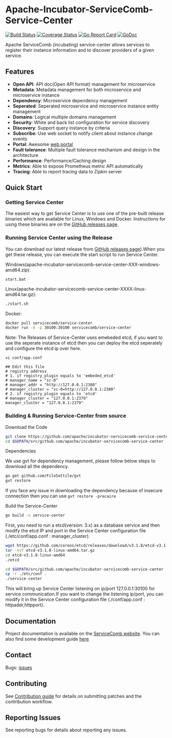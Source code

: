 # Apache-Incubator-ServiceComb-Service-Center 
[![Build Status](https://www.travis-ci.org/apache/incubator-servicecomb-service-center.svg?branch=master)](https://www.travis-ci.org/apache/incubator-servicecomb-service-center)  [![Coverage Status](https://coveralls.io/repos/github/apache/incubator-servicecomb-service-center/badge.svg?branch=master)](https://coveralls.io/github/apache/incubator-servicecomb-service-center?branch=master)  [![Go Report Card](https://goreportcard.com/badge/github.com/apache/incubator-servicecomb-service-center)](https://goreportcard.com/report/github.com/apache/incubator-servicecomb-service-center) [![GoDoc](https://godoc.org/github.com/apache/incubator-servicecomb-service-center?status.svg)](https://godoc.org/github.com/apache/incubator-servicecomb-service-center)  

Apache ServiceComb (incubating) service-center allows services to register their instance information and to discover providers of a given service. 
## Features
 - **Open API**: API doc(Open API format) management for microservice
 - **Metadata**: Metadata management for both microservice and microservice instance
 - **Dependency**: Microservice dependency management
 - **Seperated**: Seperated microservice and microservice instance entity management
 - **Domains**: Logical multiple domains management
 - **Security**: White and back list configuration for service discovery
 - **Discovery**: Support query instance by criteria 
 - **Subscribe**: Use web socket to notify client about instance change events
 - **Portal**: Awesome  [web portal](/frontend)
 - **Fault tolerance**: Multiple fault tolerance mechanism and design in the architecture
 - **Performance**: Performance/Caching design
 - **Metrics**: Able to expose Prometheus metric API automatically
 - **Tracing**: Able to report tracing data to Zipkin server
 
## Quick Start

### Getting Service Center

The easiest way to get Service Center is to use one of the pre-built release binaries which are available for Linux, Windows and Docker. Instructions for using these binaries are on the [GitHub releases page][github-release].

[github-release]: https://github.com/servicecomb/service-center/releases/

### Running Service Center using the Release

You can download our latest release from [GitHub releases page][github-release]).When you get these release, you can execute the start script to run Service Center.

Windows(apache-incubator-servicecomb-service-center-XXX-windows-amd64.zip):
```
start.bat
```

Linux(apache-incubator-servicecomb-service-center-XXXX-linux-amd64.tar.gz):
```sh
./start.sh
```
Docker:
```sh
docker pull servicecomb/service-center
docker run -d -p 30100:30100 servicecomb/service-center
```

Note: The Releases of Service-Center uses emebeded etcd, if you want to use the seperate instance of etcd then you can deploy the etcd seperately and configure the etcd ip over here.
```
vi conf/app.conf

## Edit this file
# registry address
# 1. if registry_plugin equals to 'embeded_etcd'
# manager_name = "sc-0"
# manager_addr = "http://127.0.0.1:2380"
# manager_cluster = "sc-0=http://127.0.0.1:2380"
# 2. if registry_plugin equals to 'etcd'
# manager_cluster = "127.0.0.1:2379"
manager_cluster = "127.0.0.1:2379"
```


### Building & Running Service-Center from source

Download the Code
```sh
git clone https://github.com/apache/incubator-servicecomb-service-center.git $GOPATH/src/github.com/apache/incubator-servicecomb-service-center
cd $GOPATH/src/github.com/apache/incubator-servicecomb-service-center
```

Dependencies

We use gvt for dependency management, please follow below steps to download all the dependency.
```sh
go get github.com/FiloSottile/gvt
gvt restore
```
If you face any issue in downloading the dependency because of insecure connection then you can use ```gvt restore -precaire```

Build the Service-Center

```sh
go build -o service-center
```

First, you need to run a etcd(version: 3.x) as a database service and then modify the etcd IP and port in the Service Center configuration file (./etc/conf/app.conf : manager_cluster).

```sh
wget https://github.com/coreos/etcd/releases/download/v3.1.8/etcd-v3.1.8-linux-amd64.tar.gz
tar -xvf etcd-v3.1.8-linux-amd64.tar.gz
cd etcd-v3.1.8-linux-amd64
./etcd

cd $GOPATH/src/github.com/apache/incubator-servicecomb-service-center
cp -r ./etc/conf .
./service-center
```
This will bring up Service Center listening on ip/port 127.0.0.1:30100 for service communication.If you want to change the listening ip/port, you can modify it in the Service Center configuration file (./conf/app.conf : httpaddr,httpport).

[github-release]: https://github.com/servicecomb/service-center/releases/

## Documentation

Project documentation is available on the [ServiceComb website][servicecomb-website]. You can also find some development guide [here](/docs)

[servicecomb-website]: http://servicecomb.io/
      
## Contact

Bugs: [issues](https://issues.apache.org/jira/browse/SCB)

## Contributing

See [Contribution guide](/docs/contribution.md) for details on submitting patches and the contribution workflow.

## Reporting Issues

See reporting bugs for details about reporting any issues.
